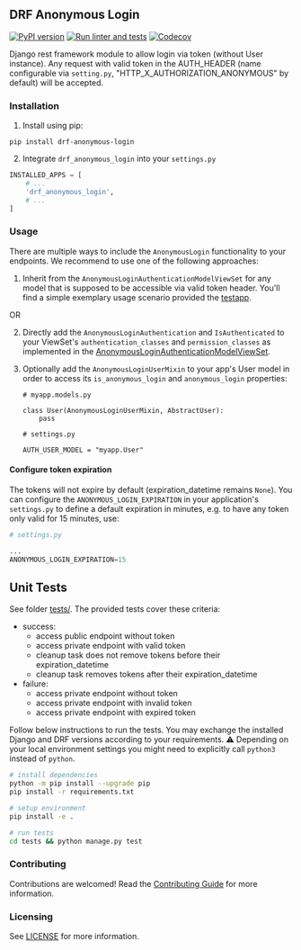 ## DRF Anonymous Login

[![PyPI version](https://img.shields.io/pypi/v/drf-anonymous-login.svg)](https://pypi.org/project/drf-anonymous-login/)
[![Run linter and tests](https://github.com/anexia/drf-anonymous-login/actions/workflows/test.yml/badge.svg?branch=main)](https://github.com/anexia/drf-anonymous-login/actions/workflows/test.yml)
[![Codecov](https://img.shields.io/codecov/c/gh/anexia/drf-anonymous-login)](https://codecov.io/gh/anexia/drf-anonymous-login)

Django rest framework module to allow login via token (without User instance). Any request with valid token in the
AUTH_HEADER (name configurable via `setting.py`, "HTTP_X_AUTHORIZATION_ANONYMOUS" by default) will be accepted.

### Installation

1. Install using pip:

```shell
pip install drf-anonymous-login
```

2. Integrate `drf_anonymous_login` into your `settings.py`

```python
INSTALLED_APPS = [
    # ...
    'drf_anonymous_login',
    # ...
]
```

### Usage

There are multiple ways to include the `AnonymousLogin` functionality to your endpoints. We recommend to use one of
the following approaches:

1. Inherit from the `AnonymousLoginAuthenticationModelViewSet` for any model that is supposed to be accessible via
valid token header. You'll find a simple exemplary usage scenario provided the [testapp](tests/testapp/views.py).

OR

2. Directly add the `AnonymousLoginAuthentication` and `IsAuthenticated` to your ViewSet's `authentication_classes` and
   `permission_classes` as implemented in the [AnonymousLoginAuthenticationModelViewSet](drf_anonymous_login/views.py).

3. Optionally add the `AnonymousLoginUserMixin` to your app's User model in order to access its `is_anonymous_login`
   and `anonymous_login` properties:
   ```
   # myapp.models.py

   class User(AnonymousLoginUserMixin, AbstractUser):
       pass
   ```

   ```
   # settings.py

   AUTH_USER_MODEL = "myapp.User"
   ```


#### Configure token expiration
The tokens will not expire by default (expiration_datetime remains `None`). You can  configure the
`ANONYMOUS_LOGIN_EXPIRATION` in your application's `settings.py` to define a default expiration in minutes, e.g.
to have any token only valid for 15 minutes, use:
```python
# settings.py

...
ANONYMOUS_LOGIN_EXPIRATION=15

```

## Unit Tests

See folder [tests/](tests/). The provided tests cover these criteria:
* success:
  * access public endpoint without token
  * access private endpoint with valid token
  * cleanup task does not remove tokens before their expiration_datetime
  * cleanup task removes tokens after their expiration_datetime
* failure:
  * access private endpoint without token
  * access private endpoint with invalid token
  * access private endpoint with expired token

Follow below instructions to run the tests.
You may exchange the installed Django and DRF versions according to your requirements.
:warning: Depending on your local environment settings you might need to explicitly call `python3` instead of `python`.
```bash
# install dependencies
python -m pip install --upgrade pip
pip install -r requirements.txt

# setup environment
pip install -e .

# run tests
cd tests && python manage.py test
```

### Contributing

Contributions are welcomed! Read the [Contributing Guide](CONTRIBUTING.md) for more information.

### Licensing

See [LICENSE](LICENSE) for more information.

